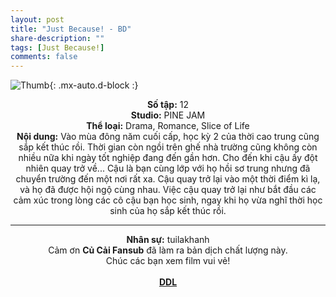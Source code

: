 ```yaml
---
layout: post
title: "Just Because! - BD"
share-description: ""
tags: [Just Because!]
comments: false
---
```


![Thumb](https://tpn-team.github.io/assets/img/JustBecause_thumb.jpg){: .mx-auto.d-block :}
<center>
<b>Số tập:</b> 12 <br>
<b>Studio:</b> PINE JAM <br>
<b>Thể loại:</b> Drama, Romance, Slice of Life <br>
<b>Nội dung:</b> Vào mùa đông năm cuối cấp, học kỳ 2 của thời cao trung cũng sắp kết thúc rồi. Thời gian còn ngồi trên ghế nhà trường cũng không còn nhiều nữa khi ngày tốt nghiệp đang đến gần hơn. Cho đến khi cậu ấy đột nhiên quay trở về... Cậu là bạn cùng lớp với họ hồi sơ trung nhưng đã chuyển trường đến một nơi rất xa. Cậu quay trở lại vào một thời điểm kì lạ, và họ đã được hội ngộ cùng nhau. Việc cậu quay trở lại như bắt đầu các cảm xúc trong lòng các cô cậu bạn học sinh, ngay khi họ vừa nghĩ thời học sinh của họ sắp kết thúc rồi. <br>

<hr>

<b>Nhân sự:</b> tuilakhanh <br>
Cảm ơn <b>Củ Cải Fansub</b> đã làm ra bản dịch chất lượng này. <br>
Chúc các bạn xem film vui vẻ!<br><br>
<b><a href="https://github.com/TPN-Team/TPN-Team-DDL/blob/master/Just%20Because.md">DDL</a></b> <br>
</center>
<!-- excerpt-end -->
